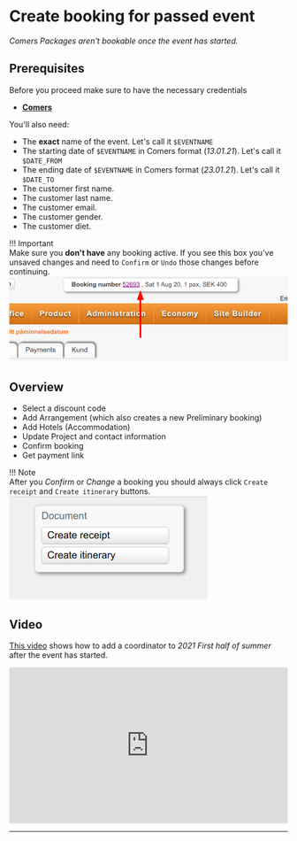 # Create booking for passed event  

_Comers Packages aren't bookable once the event has started._  

## Prerequisites  

Before you proceed make sure to have the necessary credentials  

- [**Comers**](https://adminang.comers.se)  

You'll also need:  

- The __exact__ name of the event. Let's call it `$EVENTNAME`  
- The starting date of `$EVENTNAME` in Comers format (_13.01.21_). Let's call it `$DATE_FROM`  
- The ending date of `$EVENTNAME` in Comers format (_23.01.21_). Let's call it `$DATE_TO`  
- The customer first name.  
- The customer last name.  
- The customer email.  
- The customer gender.  
- The customer diet.  


!!! Important  
    Make sure you **don't have** any booking active. If you see this box you've unsaved changes and need to `Confirm` or `Undo` those changes before continuing.  
    ![00](./images/manual-booking-00.png)  

## Overview  

* Select a discount code  
* Add Arrangement (which also creates a new Preliminary booking)  
* Add Hotels (Accommodation)  
* Update Project and contact information  
* Confirm booking  
* Get payment link  

!!! Note  
    After you _Confirm_ or _Change_ a booking you should always click `Create receipt` and `Create itinerary` buttons.  
    ![create-reciept](./images/create-reciept.png)  

## Video  

[This video](https://drive.google.com/file/d/16QJbPEKjeYJ-7cQJ5KlaHiY4FAApTN0p/preview) shows how to add a coordinator to *2021 First half of summer* after the event has started.  

<div style="position:relative; padding-bottom:56%"><iframe width="100%" height="100%" style="position:absolute" frameborder="0" src="https://drive.google.com/file/d/16QJbPEKjeYJ-7cQJ5KlaHiY4FAApTN0p/preview" allowfullscreen></iframe></div>  

---  
